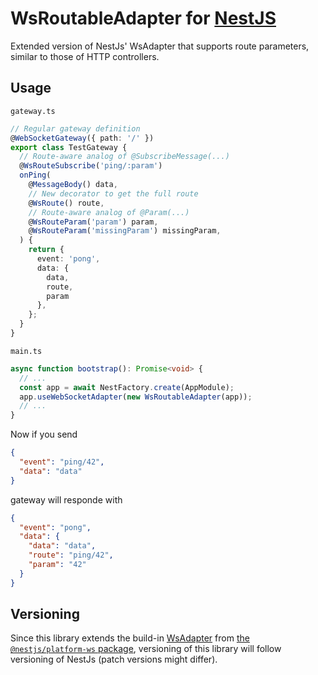 # WsRoutableAdapter for [NestJS](https://nestjs.com/)

Extended version of NestJs' WsAdapter that supports route parameters,
similar to those of HTTP controllers.

## Usage 

`gateway.ts`
```typescript
// Regular gateway definition
@WebSocketGateway({ path: '/' })
export class TestGateway {
  // Route-aware analog of @SubscribeMessage(...)
  @WsRouteSubscribe('ping/:param')
  onPing(
    @MessageBody() data,
    // New decorator to get the full route
    @WsRoute() route,
    // Route-aware analog of @Param(...)
    @WsRouteParam('param') param,
    @WsRouteParam('missingParam') missingParam,
  ) {
    return {
      event: 'pong',
      data: {
        data,
        route,
        param
      },
    };
  }
}
```

`main.ts`
```typescript
async function bootstrap(): Promise<void> {
  // ...
  const app = await NestFactory.create(AppModule);
  app.useWebSocketAdapter(new WsRoutableAdapter(app));
  // ...
}
```

Now if you send 
```json 
{ 
  "event": "ping/42", 
  "data": "data"
}
```

gateway will responde with
```json
{
  "event": "pong",
  "data": {
    "data": "data",
    "route": "ping/42",
    "param": "42"
  }
}
```


## Versioning

Since this library extends the build-in [WsAdapter](https://docs.nestjs.com/websockets/adapter#ws-library) 
from [the `@nestjs/platform-ws` package](https://www.npmjs.com/package/@nestjs/platform-ws), 
versioning of this library will follow versioning of NestJs (patch versions might differ).  
